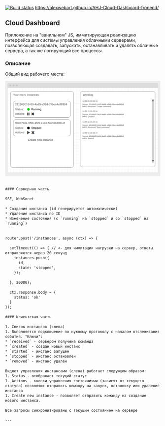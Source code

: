 [![Build status](https://ci.appveyor.com/api/projects/status/e28hdsp6575ac6lf?svg=true)](https://ci.appveyor.com/project/AlexWEBArt/ahj-cloud-dashboard-frontend)
https://alexwebart.github.io/AHJ-Cloud-Dashboard-fronend/

## Cloud Dashboard

Приложение на "ванильном" JS, иммитирующая реализацию интерфейса для системы управления облачными серверами, позволяющая создавать, запускать, останавливать и удалять облачные сервера, а так же логирующий все процессы.

### Описание

Общий вид рабочего места:

![](./src/img/cloud.png)

```

#### Серверная часть

SSE, WebSocet

* Создания инстанса (id генерируется автоматически)
* Удаление инстанса по ID
* Изменение состояния (с `running` на `stopped` и со `stopped` на `running`)


router.post('/instances', async (ctx) => {

  setTimeout(() => { // <- для иммитации нагрузки на сервер, ответы отправляются через 20 секунд
    instances.push({
      id,
      state: 'stopped',
    });

  }, 20000);

  ctx.response.body = {
    status: 'ok'
  }
});

#### Клиентская часть

1. Список инстансов (слева)
1. Выполняется подключение по нужному протоколу с началом отслеживания событий. "Ключи":
* `received` - сервером получена команда
* `created` - создан новый инстанс
* `started` - инстанс запущен
* `stopped` - инстанс остановлен
* `removed` - инстанс удалён

Виджет управления инстансами (слева) работает следующим образом:
1. Status - отображает текущий статус
1. Actions - кнопки управления состояниями (зависят от текущего статуса) позволяют отправить команду на запуск, остановку или удаление инстанса
1. Create new instance - позволяет отправить команду на создание нового инстанса.

Все запросы синхронизированы с текущим состоянием на сервере

---
